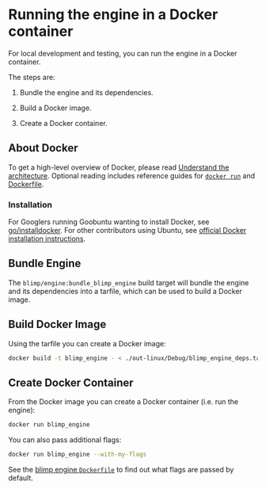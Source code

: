 # Running the engine in a Docker container

For local development and testing, you can run the engine in a Docker
container.

The steps are:

1. Bundle the engine and its dependencies.

1. Build a Docker image.

1. Create a Docker container.


## About Docker

To get a high-level overview of Docker, please read [Understand the
architecture](https://docs.docker.com/introduction/understanding-docker/).
Optional reading includes reference guides for
[`docker run`](https://docs.docker.com/reference/run/) and
[Dockerfile](https://docs.docker.com/reference/builder/).


### Installation

For Googlers running Goobuntu wanting to install Docker, see
[go/installdocker](https://goto.google.com/installdocker). For other
contributors using Ubuntu, see [official Docker
installation instructions](https://docs.docker.com/installation/ubuntulinux/).


## Bundle Engine

The `blimp/engine:bundle_blimp_engine` build target will bundle the engine and
its dependencies into a tarfile, which can be used to build a Docker image.


## Build Docker Image

Using the tarfile you can create a Docker image:

```bash
docker build -t blimp_engine - < ./out-linux/Debug/blimp_engine_deps.tar
```

## Create Docker Container

From the Docker image you can create a Docker container (i.e. run the engine):

```bash
docker run blimp_engine
```

You can also pass additional flags:

```bash
docker run blimp_engine --with-my-flags
```

See the [blimp engine `Dockerfile`](../engine/Dockerfile) to find out what flags
are passed by default.
